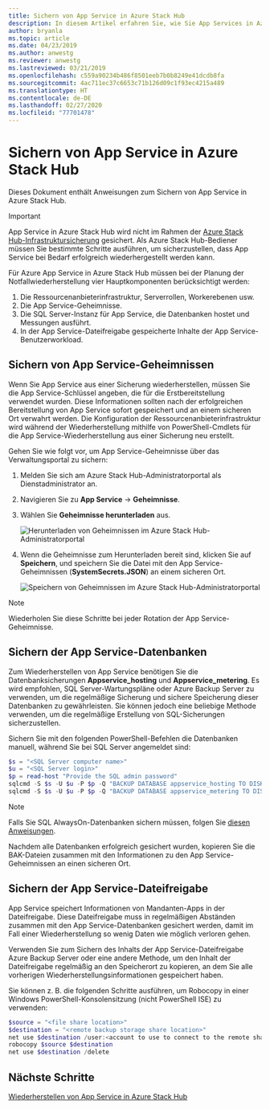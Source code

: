 ```yaml
---
title: Sichern von App Service in Azure Stack Hub
description: In diesem Artikel erfahren Sie, wie Sie App Services in Azure Stack Hub sichern.
author: bryanla
ms.topic: article
ms.date: 04/23/2019
ms.author: anwestg
ms.reviewer: anwestg
ms.lastreviewed: 03/21/2019
ms.openlocfilehash: c559a90234b486f8501eeb7b0b8249e41dcdb8fa
ms.sourcegitcommit: 4ac711ec37c6653c71b126d09c1f93ec4215a489
ms.translationtype: HT
ms.contentlocale: de-DE
ms.lasthandoff: 02/27/2020
ms.locfileid: "77701478"
---
```

# <a name="back-up-app-service-on-azure-stack-hub"></a>Sichern von App Service in Azure Stack Hub

Dieses Dokument enthält Anweisungen zum Sichern von App Service in Azure Stack Hub.

> [!IMPORTANT]
> App Service in Azure Stack Hub wird nicht im Rahmen der [Azure Stack Hub-Infrastruktursicherung](azure-stack-backup-infrastructure-backup.md) gesichert. Als Azure Stack Hub-Bediener müssen Sie bestimmte Schritte ausführen, um sicherzustellen, dass App Service bei Bedarf erfolgreich wiederhergestellt werden kann.

Für Azure App Service in Azure Stack Hub müssen bei der Planung der Notfallwiederherstellung vier Hauptkomponenten berücksichtigt werden:
1. Die Ressourcenanbieterinfrastruktur, Serverrollen, Workerebenen usw. 
2. Die App Service-Geheimnisse.
3. Die SQL Server-Instanz für App Service, die Datenbanken hostet und Messungen ausführt.
4. In der App Service-Dateifreigabe gespeicherte Inhalte der App Service-Benutzerworkload.

## <a name="back-up-app-service-secrets"></a>Sichern von App Service-Geheimnissen
Wenn Sie App Service aus einer Sicherung wiederherstellen, müssen Sie die App Service-Schlüssel angeben, die für die Erstbereitstellung verwendet wurden. Diese Informationen sollten nach der erfolgreichen Bereitstellung von App Service sofort gespeichert und an einem sicheren Ort verwahrt werden. Die Konfiguration der Ressourcenanbieterinfrastruktur wird während der Wiederherstellung mithilfe von PowerShell-Cmdlets für die App Service-Wiederherstellung aus einer Sicherung neu erstellt.

Gehen Sie wie folgt vor, um App Service-Geheimnisse über das Verwaltungsportal zu sichern: 

1. Melden Sie sich am Azure Stack Hub-Administratorportal als Dienstadministrator an.

2. Navigieren Sie zu **App Service** -> **Geheimnisse**. 

3. Wählen Sie **Geheimnisse herunterladen** aus.

   ![Herunterladen von Geheimnissen im Azure Stack Hub-Administratorportal](./media/app-service-back-up/download-secrets.png)

4. Wenn die Geheimnisse zum Herunterladen bereit sind, klicken Sie auf **Speichern**, und speichern Sie die Datei mit den App Service-Geheimnissen (**SystemSecrets.JSON**) an einem sicheren Ort. 

   ![Speichern von Geheimnissen im Azure Stack Hub-Administratorportal](./media/app-service-back-up/save-secrets.png)

> [!NOTE]
> Wiederholen Sie diese Schritte bei jeder Rotation der App Service-Geheimnisse.

## <a name="back-up-the-app-service-databases"></a>Sichern der App Service-Datenbanken
Zum Wiederherstellen von App Service benötigen Sie die Datenbanksicherungen **Appservice_hosting** und **Appservice_metering**. Es wird empfohlen, SQL Server-Wartungspläne oder Azure Backup Server zu verwenden, um die regelmäßige Sicherung und sichere Speicherung dieser Datenbanken zu gewährleisten. Sie können jedoch eine beliebige Methode verwenden, um die regelmäßige Erstellung von SQL-Sicherungen sicherzustellen.

Sichern Sie mit den folgenden PowerShell-Befehlen die Datenbanken manuell, während Sie bei SQL Server angemeldet sind:

  ```powershell
  $s = "<SQL Server computer name>"
  $u = "<SQL Server login>" 
  $p = read-host "Provide the SQL admin password"
  sqlcmd -S $s -U $u -P $p -Q "BACKUP DATABASE appservice_hosting TO DISK = '<path>\hosting.bak'"
  sqlcmd -S $s -U $u -P $p -Q "BACKUP DATABASE appservice_metering TO DISK = '<path>\metering.bak'"
  ```

> [!NOTE]
> Falls Sie SQL AlwaysOn-Datenbanken sichern müssen, folgen Sie [diesen Anweisungen](https://docs.microsoft.com/sql/database-engine/availability-groups/windows/configure-backup-on-availability-replicas-sql-server?view=sql-server-2017). 

Nachdem alle Datenbanken erfolgreich gesichert wurden, kopieren Sie die BAK-Dateien zusammen mit den Informationen zu den App Service-Geheimnissen an einen sicheren Ort.

## <a name="back-up-the-app-service-file-share"></a>Sichern der App Service-Dateifreigabe
App Service speichert Informationen von Mandanten-Apps in der Dateifreigabe. Diese Dateifreigabe muss in regelmäßigen Abständen zusammen mit den App Service-Datenbanken gesichert werden, damit im Fall einer Wiederherstellung so wenig Daten wie möglich verloren gehen.

Verwenden Sie zum Sichern des Inhalts der App Service-Dateifreigabe Azure Backup Server oder eine andere Methode, um den Inhalt der Dateifreigabe regelmäßig an den Speicherort zu kopieren, an dem Sie alle vorherigen Wiederherstellungsinformationen gespeichert haben.

Sie können z. B. die folgenden Schritte ausführen, um Robocopy in einer Windows PowerShell-Konsolensitzung (nicht PowerShell ISE) zu verwenden:

```powershell
$source = "<file share location>"
$destination = "<remote backup storage share location>"
net use $destination /user:<account to use to connect to the remote share in the format of domain\username> *
robocopy $source $destination
net use $destination /delete
```

## <a name="next-steps"></a>Nächste Schritte
[Wiederherstellen von App Service in Azure Stack Hub](app-service-recover.md)